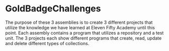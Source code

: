 # GoldBadgeChallenges

The purpose of these 3 assemblies is to create 3 different projects that utilize the knowledge we have learned at Eleven Fifty Academy until this point. Each assembly contains a program that utilizes a repository and a test unit. The 3 projects each show different programs that create, read, update and delete different types of collections. 
